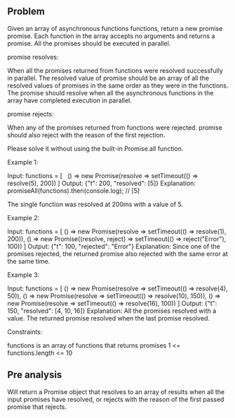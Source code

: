 ## Problem

Given an array of asynchronous functions functions, return a new promise promise. Each function in the array accepts no arguments and returns a promise. All the promises should be executed in parallel.

promise resolves:

When all the promises returned from functions were resolved successfully in parallel. The resolved value of promise should be an array of all the resolved values of promises in the same order as they were in the functions. The promise should resolve when all the asynchronous functions in the array have completed execution in parallel.

promise rejects:

When any of the promises returned from functions were rejected. promise should also reject with the reason of the first rejection.

Please solve it without using the built-in Promise.all function.



Example 1:

Input: functions = [
  () => new Promise(resolve => setTimeout(() => resolve(5), 200))
]
Output: {"t": 200, "resolved": [5]}
Explanation:
promiseAll(functions).then(console.log); // [5]

The single function was resolved at 200ms with a value of 5.

Example 2:

Input: functions = [
() => new Promise(resolve => setTimeout(() => resolve(1), 200)),
() => new Promise((resolve, reject) => setTimeout(() => reject("Error"), 100))
]
Output: {"t": 100, "rejected": "Error"}
Explanation: Since one of the promises rejected, the returned promise also rejected with the same error at the same time.

Example 3:

Input: functions = [
() => new Promise(resolve => setTimeout(() => resolve(4), 50)),
() => new Promise(resolve => setTimeout(() => resolve(10), 150)),
() => new Promise(resolve => setTimeout(() => resolve(16), 100))
]
Output: {"t": 150, "resolved": [4, 10, 16]}
Explanation: All the promises resolved with a value. The returned promise resolved when the last promise resolved.



Constraints:

functions is an array of functions that returns promises
1 <= functions.length <= 10

## Pre analysis

Will return a Promise object that resolves to an array of results when all the input promises have resolved, or rejects with the reason of the first passed promise that rejects.
